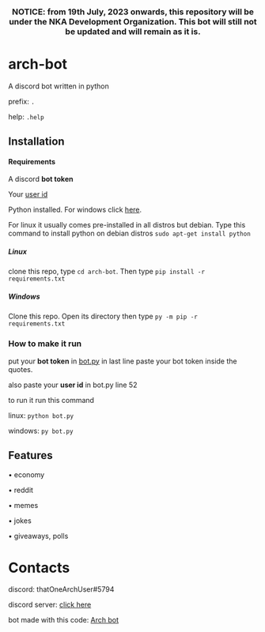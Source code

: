 <h3 align="center">NOTICE: from 19th July, 2023 onwards, this repository will be under the NKA Development Organization. This bot will still not be updated and will remain as it is.</h3>


# arch-bot
A discord bot written in python

prefix: `.`

help: `.help`

## Installation
#### Requirements
A discord **bot token** 

Your [user id](https://support.discord.com/hc/en-us/articles/206346498-Where-can-I-find-my-User-Server-Message-ID-)

Python installed. For windows click [here](https://python.org).

For linux it usually comes pre-installed in all distros but debian. Type this command to install python on debian distros `sudo apt-get install python`
##### Linux
clone this repo, type `cd arch-bot`. Then type `pip install -r requirements.txt`

##### Windows
Clone this repo. Open its directory then type `py -m pip -r requirements.txt`

### How to make it run
put your **bot token** in [bot.py](../master/bot.py) in last line paste your bot token inside the quotes.

also paste your **user id** in bot.py line 52

to run it run this command

linux: `python bot.py`

windows: `py bot.py`

## Features
• economy

• reddit

• memes

• jokes

• giveaways, polls


# Contacts

discord: thatOneArchUser#5794

discord server: [click here](https://discord.gg/aw4AcZys6p)

bot made with this code: [Arch bot](https://top.gg/bot/859869941535997972)
